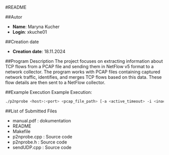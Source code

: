 #README

 ##Autor
 - **Name**: Maryna Kucher
 - **Login**: xkuche01

 ##Creation date
 - **Creation date**: 18.11.2024

 ##Program Description
The project focuses on extracting information about TCP flows from a PCAP 
file and sending them in NetFlow v5 format to a network collector. 
The program works with PCAP files containing captured network traffic, 
identifies, and merges TCP flows based on this data. These flow details 
are then sent to a NetFlow collector.

 ##Example Execution
 Example Execution:
 ```bash
 ./p2nprobe <host>:<port> <pcap_file_path> [-a <active_timeout> -i <inactive_timeout>]
```
  ##List of Submitted Files
  - manual.pdf : dokumentation
  - README
  - Makefile
  - p2nprobe.cpp : Source code
  - p2nprobe.h : Source code
  - sendUDP.cpp : Source code
